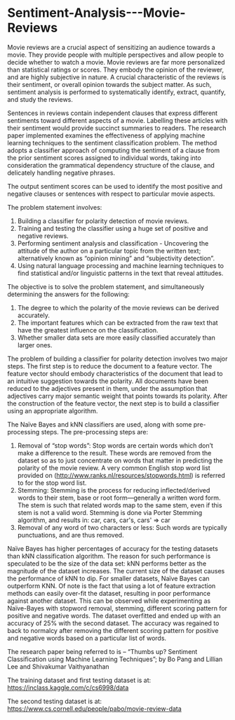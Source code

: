 # Sentiment-Analysis---Movie-Reviews

Movie reviews are a crucial aspect of sensitizing an audience towards a movie.
They provide people with multiple perspectives and allow people to decide whether to watch a movie.
Movie reviews are far more personalized than statistical ratings or scores.
They embody the opinion of the reviewer, and are highly subjective in nature.
A crucial characteristic of the reviews is their sentiment, or overall opinion towards the subject matter.
As such, sentiment analysis is performed to systematically identify, extract, quantify, and study the reviews.

Sentences in reviews contain independent clauses that express different sentiments toward different aspects of a movie.
Labelling these articles with their sentiment would provide succinct summaries to readers.
The research paper implemented examines the effectiveness of applying machine learning techniques to the sentiment classification problem.
The method adopts a classifier approach of computing the sentiment of a clause from the prior sentiment scores assigned to individual words, taking into consideration the grammatical dependency structure of the clause, and delicately handling negative phrases.

The output sentiment scores can be used to identify the most positive and negative clauses or sentences with respect to particular movie aspects.
 
The problem statement involves:
  1. Building a classifier for polarity detection of movie reviews.
  2. Training and testing the classifier using a huge set of positive and negative reviews.
  3. Performing sentiment analysis and classification - Uncovering the attitude of the author on a particular topic from the      written text; alternatively known as “opinion mining” and “subjectivity detection”.
  4. Using natural language processing and machine learning techniques to find statistical and/or linguistic patterns in the
     text that reveal attitudes.

The objective is to solve the problem statement, and simultaneously determining the answers for the following:
  1. The degree to which the polarity of the movie reviews can be derived accurately.
  2. The important features which can be extracted from the raw text that have the greatest influence on the classification.
  3. Whether smaller data sets are more easily classified accurately than larger ones.

The problem of building a classifier for polarity detection involves two major steps.
The first step is to reduce the document to a feature vector.
The feature vector should embody characteristics of the document that lead to an intuitive suggestion towards the polarity.
All documents have been reduced to the adjectives present in them, under the assumption that adjectives carry major semantic weight that points towards its polarity.
After the construction of the feature vector, the next step is to build a classifier using an appropriate algorithm. 

The Naïve Bayes and kNN classifiers are used, along with some pre-processing steps.
The pre-processing steps are:
  1. Removal of “stop words”: Stop words are certain words which don’t make a difference to the result. These words are
     removed from the dataset so as to just concentrate on words that matter in predicting the polarity of the movie review.
     A very common English stop word list provided on (http://www.ranks.nl/resources/stopwords.html) is referred to for the
     stop word list.
  2. Stemming: Stemming is the process for reducing inflected/derived words to their stem, base or root form—generally a
     written word form. The stem is such that related words map to the same stem, even if this stem is not a valid word.
     Stemming is done via Porter Stemming algorithm, and results in: car, cars, car's, cars' => car
  3. Removal of any word of two characters or less: Such words are typically punctuations, and are thus removed. 

Naïve Bayes has higher percentages of accuracy for the testing datasets than kNN classification algorithm.
The reason for such performance is speculated to be the size of the data set: kNN performs better as the magnitude of the dataset increases.
The current size of the dataset causes the performance of kNN to dip.
For smaller datasets, Naïve Bayes can outperform KNN. 
Of note is the fact that using a lot of feature extraction methods can easily over-fit the dataset, resulting in poor performance against another dataset.
This can be observed while experimenting as Naïve-Bayes with stopword removal, stemming, different scoring pattern for positive and negative words.
The dataset overfitted and ended up with an accuracy of 25% with the second dataset. The accuracy was regained to back to normalcy after removing the different scoring pattern for positive and negative words based on a particular list of words.

The research paper being referred to is – “Thumbs up? Sentiment Classification using Machine Learning Techniques”; by Bo Pang and Lillian Lee and Shivakumar Vaithyanathan

The training dataset and first testing dataset is at: https://inclass.kaggle.com/c/cs6998/data

The second testing dataset is at: https://www.cs.cornell.edu/people/pabo/movie-review-data
